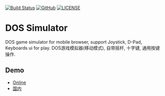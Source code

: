 [![Build Status](https://travis-ci.org/DavidKk/dosgame.svg?branch=master)](https://travis-ci.org/DavidKk/dosgame)
[![GitHub](https://img.shields.io/github/license/mashape/apistatus.svg)](https://github.com/DavidKk/dosgame/blob/master/LICENSE)
[![LICENSE](https://img.shields.io/badge/license-Anti%20996-blue.svg)](https://github.com/996icu/996.ICU/blob/master/LICENSE)

# DOS Simulator

DOS game simulator for mobile browser, support Joystick, D-Pad, Keyboards ui for play.
DOS游戏模拟器(移动模式), 自带摇杆, 十字键, 通用按键操作.

## Demo

- [Online](https://davidkk.github.io/dosgame/)
- [国内](https://david.gitee.io/dosgame/)
